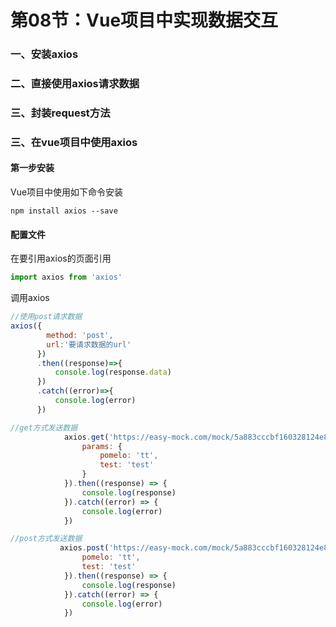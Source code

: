 
# 第08节：Vue项目中实现数据交互

### 一、安装axios

### 二、直接使用axios请求数据

### 三、封装request方法

### 三、在vue项目中使用axios

#### 第一步安装
Vue项目中使用如下命令安装
```
npm install axios --save
```

#### 配置文件

在要引用axios的页面引用
``` js
import axios from 'axios'
```

调用axios
``` js
//使用post请求数据
axios({
        method: 'post',
        url:'要请求数据的url'
      })
      .then((response)=>{
          console.log(response.data)
      })
      .catch((error)=>{
          console.log(error)
      })
```


``` js
//get方式发送数据
            axios.get('https://easy-mock.com/mock/5a883cccbf160328124e8204/example/mock', {
                params: {
                    pomelo: 'tt',
                    test: 'test'
                }
            }).then((response) => {
                console.log(response)
            }).catch((error) => {
                console.log(error)
            })
```

``` js
//post方式发送数据
           axios.post('https://easy-mock.com/mock/5a883cccbf160328124e8204/example/mock', {
                pomelo: 'tt',
                test: 'test'
            }).then((response) => {
                console.log(response)
            }).catch((error) => {
                console.log(error)
            })

```